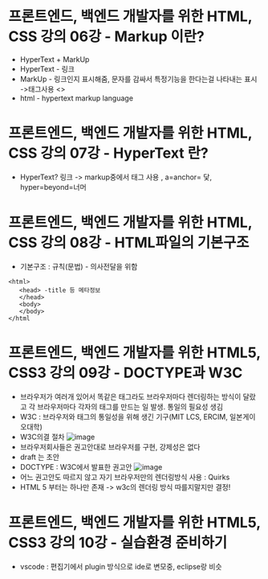# 프론트엔드, 백엔드 개발자를 위한 HTML, CSS 강의 06강 - Markup 이란?
* HyperText + MarkUp
* HyperText - 링크
* MarkUp - 링크인지 표시해줌, 문자를 감싸서 특정기능을 한다는걸 나타내는 표시 ->태그사용 <>
* html - hypertext markup language

# 프론트엔드, 백엔드 개발자를 위한 HTML, CSS 강의 07강 - HyperText 란?
* HyperText? 링크 -> markup중에서 <a>태그 사용 , a=anchor= 닻, hyper=beyond=너머

# 프론트엔드, 백엔드 개발자를 위한 HTML, CSS 강의 08강 - HTML파일의 기본구조
* 기본구조 : 규칙(문법) - 의사전달을 위함
```
<html>
   <head> -title 등 메타정보
   </head>
   <body>
   </body>
</html
```
  
# 프론트엔드, 백엔드 개발자를 위한 HTML5, CSS3 강의 09강 - DOCTYPE과 W3C
* 브라우저가 여러개 있어서 똑같은 태그라도 브라우저마다 렌더링하는 방식이 달랐고 각 브라우저마다 각자의 태그를 만드는 일 발생. 통일의 필요성 생김
* W3C : 브라우저와 태그의 통일성을 위해 생긴 기구(MIT LCS, ERCIM, 일본게이오대학)
* W3C의결 절차
![image](https://user-images.githubusercontent.com/40667871/232808358-36159512-f7a1-480e-a76f-ab0025a639e4.png)
* 브라우저회사들은 권고안대로 브라우저를 구현, 강제성은 없다
* draft 는 초안
* DOCTYPE : W3C에서 발표한 권고안
![image](https://user-images.githubusercontent.com/40667871/232808847-d2e38ac2-42a2-482e-9696-6c5c59f9d584.png)
* 어느 권고안도 따르지 않고 자기 브라우저만의 렌더링방식 사용 : Quirks
* HTML 5 부터는 <!DOCTYPE html> 하나만 존재 -> w3c의 렌더링 방식 따를지말지만 결정!

 # 프론트엔드, 백엔드 개발자를 위한 HTML5, CSS3 강의 10강 - 실습환경 준비하기
 * vscode : 편집기에서 plugin 방식으로 ide로 변모중, eclipse랑 비슷
